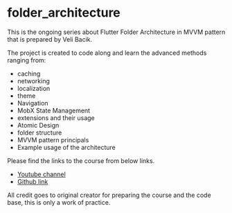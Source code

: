 # folder_architecture

This is the ongoing series about Flutter Folder Architecture in MVVM pattern that is prepared by Veli Bacik.

The project is created to code along and learn the advanced methods ranging from:

* caching
* networking
* localization
* theme
* Navigation
* MobX State Management
* extensions and their usage
* Atomic Design
* folder structure
* MVVM pattern principals
* Example usage of the architecture


Please find the links to the course from below links.

- [Youtube channel](https://www.youtube.com/watch?v=fGNXqZd-Als&list=PL1k5oWAuBhgV_XnhMSyu2YLZMZNGuD0Cv)
- [Github link](https://github.com/VB10/flutter-architecture-template)

All credit goes to original creator for preparing the course and the code base, this is only a work of practice.
